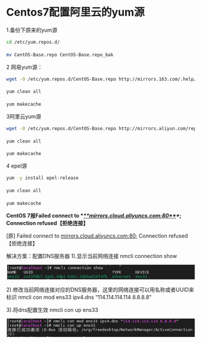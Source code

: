 # Centos7配置阿里云的yum源

1.备份下原来的yum源

```Bash
cd /etc/yum.repos.d/

mv CentOS-Base.repo CentOS-Base.repo_bak
```

2 网易yum源：

```Bash
wget -O /etc/yum.repos.d/CentOS-Base.repo http://mirrors.163.com/.help/CentOS7-Base-163.repo

yum clean all

yum makecache
```

3阿里云yum源

```Bash
wget -O /etc/yum.repos.d/CentOS-Base.repo http://mirrors.aliyun.com/repo/Centos-7.repo

yum clean all

yum makecache
```

4 epel源

```Bash
yum -y install epel-release

yum clean all

yum makecache
```

**CentOS 7报Failed connect to \**[\*\*mirrors.cloud.aliyuncs.com:80\*\*](http://mirrors.cloud.aliyuncs.com:80)\**; Connection refused【拒绝连接】**

[原] Failed connect to [mirrors.cloud.aliyuncs.com:80](http://mirrors.cloud.aliyuncs.com:80); Connection refused【拒绝连接】

解决方案：配置DNS服务器 1).显示当前网络连接 nmcli connection show

![78c6dab21f8040329829dd664b03285d](../images/78c6dab21f8040329829dd664b03285d.png)

2).修改当前网络连接对应的DNS服务器，这里的网络连接可以用名称或者UUID来标识 nmcli con mod ens33 ipv4.dns “114.114.114.114 8.8.8.8”

3).将dns配置生效 nmcli con up ens33

![5fa3f28ae3c34105aa449dfd502ca942](../images/5fa3f28ae3c34105aa449dfd502ca942.png)